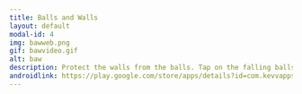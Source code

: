 ```yaml
---
title: Balls and Walls
layout: default
modal-id: 4
img: bawweb.png
gif: bawvideo.gif
alt: baw
description: Protect the walls from the balls. Tap on the falling balls to change its color.  Balls hitting walls of the same color are OK.  If balls hit walls of different colors, then GAME OVER.  Difficulty increases with each level.  What's your high score?
androidlink: https://play.google.com/store/apps/details?id=com.kevvapps.BaW
---
```

